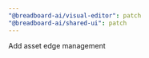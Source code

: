 ```yaml
---
"@breadboard-ai/visual-editor": patch
"@breadboard-ai/shared-ui": patch
---
```


Add asset edge management
